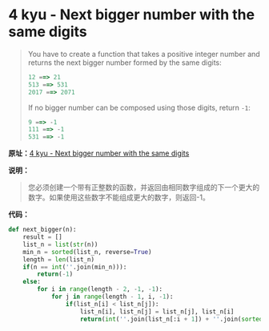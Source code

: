 # 4 kyu - Next bigger number with the same digits


>You have to create a function that takes a positive integer number and returns the next bigger number formed by the same digits:
>
>```js
>12 ==> 21
>513 ==> 531
>2017 ==> 2071
>```
>
>If no bigger number can be composed using those digits, return `-1`:
>
>```js
>9 ==> -1
>111 ==> -1
>531 ==> -1
>```



**原址：**[4 kyu - Next bigger number with the same digits](<https://www.codewars.com/kata/55983863da40caa2c900004e>)



**说明：**

> 您必须创建一个带有正整数的函数，并返回由相同数字组成的下一个更大的数字。如果使用这些数字不能组成更大的数字，则返回-1。



**代码：**

```python
def next_bigger(n):
    result = []    
    list_n = list(str(n))
    min_n = sorted(list_n, reverse=True)
    length = len(list_n)
    if(n == int(''.join(min_n))):
        return(-1)
    else:
        for i in range(length - 2, -1, -1):
            for j in range(length - 1, i, -1):
                if(list_n[i] < list_n[j]):
                    list_n[i], list_n[j] = list_n[j], list_n[i]
                    return(int(''.join(list_n[:i + 1]) + ''.join(sorted(list_n[i + 1:]))))
```

